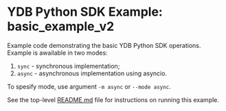 # YDB Python SDK Example: basic_example_v2

Example code demonstrating the basic YDB Python SDK operations.
Example is awailable in two modes:
1. `sync` - synchronous implementation;
1. `async` - asynchronous implementation using asyncio.

To spesify mode, use argument `-m async` or `--mode async`.

See the top-level [README.md](../README.md) file for instructions on running this example.
